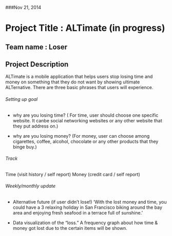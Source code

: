 ###Nov 21, 2014

<h1>Project Title : ALTimate (in progress)   </h1>
<h2>Team name : Loser </h2>
<h2>Project Description </h2>

ALTimate is a mobile application that helps users stop losing time and money on something that they do not want by showing ultimate ALTernative. There are three basic phrases that users will experience.

<h6>Setting up goal </h6>

- why are you losing time? 
( For time, user should choose one specific website. It canbe social networking websites or any other website that they put address on.)

- why are you losing money? 
(For money, user can choose among cigarettes, coffee, alcohol, chocolate or any other products that they binge buy.)

<h6>Track</h6>
Time (visit history / self report)
Money (credit card / self report)

<h6>Weekly/monthly update </h6>

- Alternative future (if user didn’t lose!)
‘With the lost money and time, you could have a 3 relaxing holiday in San Francisco biking around the bay area and enjoying fresh seafood in a terrace full of sunshine.’

-  Data visualization of the “loss.” 
A frequency graph about how time & money got lost due to the certain items will be shown.
